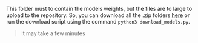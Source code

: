This folder must to contain the models weights, but the files are to large to upload to the repository. So, you can download all the .zip folders [here](https://drive.google.com/drive/folders/1mgbLfXWzCn0IFt4EUzcpzBZrjl2L9lTu?usp=sharing) or run the download script using the command ```python3 download_models.py```.

> It may take a few minutes
